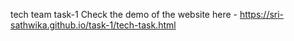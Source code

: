 tech team task-1
Check the demo of the website here - https://sri-sathwika.github.io/task-1/tech-task.html

